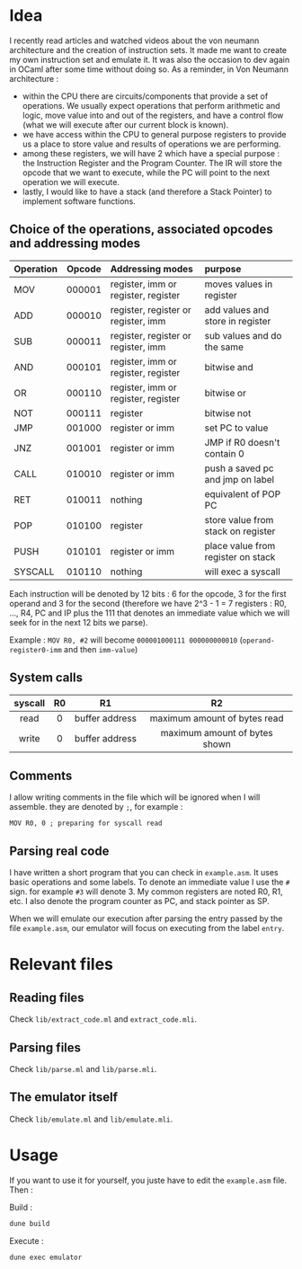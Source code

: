 # Idea 

I recently read articles and watched videos about the von neumann architecture and the creation of instruction sets. It made me want to create my own instruction set and emulate it. It was also the occasion to dev again in OCaml after some time without doing so.
As a reminder, in Von Neumann architecture :
- within the CPU there are circuits/components that provide a set of operations. We usually expect operations that perform arithmetic and logic, move value into and out of the registers, and have a control flow (what we will execute after our current block is known).
- we have access within the CPU to general purpose registers to provide us a place to store value and results of operations we are performing.
- among these registers, we will have 2 which have a special purpose : the Instruction Register and the Program Counter. The IR will store the opcode that we want to execute, while the PC will point to the next operation we will execute.
- lastly, I would like to have a stack (and therefore a Stack Pointer) to implement software functions.

## Choice of the operations, associated opcodes and addressing modes 

| Operation | Opcode | Addressing modes                    | purpose                            |
| :-------- | :----: | :---------------------------------- | :--------------------------------- |
| MOV       | 000001 | register, imm or register, register | moves values in register           |
| ADD       | 000010 | register, register or register, imm | add values and store in register   |
| SUB       | 000011 | register, register or register, imm | sub values and do the same         |
| AND       | 000101 | register, imm or register, register | bitwise and                        |
| OR        | 000110 | register, imm or register, register | bitwise or                         |
| NOT       | 000111 | register                            | bitwise not                        |
| JMP       | 001000 | register or imm                     | set PC to value                    |
| JNZ       | 001001 | register or imm                     | JMP if R0 doesn't contain 0        |
| CALL      | 010010 | register or imm                     | push a saved pc and jmp on label   |
| RET       | 010011 | nothing                             | equivalent of POP PC               |
| POP       | 010100 | register                            | store value from stack on register |
| PUSH      | 010101 | register or imm                     | place value from register on stack |
| SYSCALL   | 010110 | nothing                             | will exec a syscall                |

Each instruction will be denoted by 12 bits : 6 for the opcode, 3 for the first operand and 3 for the second (therefore we have 2^3 - 1 = 7 registers : R0, ..., R4, PC and IP plus the 111 that denotes an immediate value which we will seek for in the next 12 bits we parse).

Example :
`MOV R0, #2` will become `000001000111 000000000010`
                          (`operand-register0-imm` and then `imm-value`)

## System calls 

| syscall | R0 | R1             | R2                            |
| :-----: | :-:| :------------: | :----------------------------:|
| read    | 0  | buffer address | maximum amount of bytes read  |
| write   | 0  | buffer address | maximum amount of bytes shown |

## Comments 

I allow writing comments in the file which will be ignored when I will assemble. they are denoted by `;`, for example :
```assembly
MOV R0, 0 ; preparing for syscall read
```

## Parsing real code 

I have written a short program that you can check in `example.asm`. It uses basic operations and some labels. To denote an immediate value I use the `#` sign. for example `#3` will denote 3.
My common registers are noted R0, R1, etc. I also denote the program counter as PC, and stack pointer as SP.

When we will emulate our execution after parsing the entry passed by the file `example.asm`, our emulator will focus on executing from the label `entry`.

# Relevant files

## Reading files 

Check `lib/extract_code.ml` and `extract_code.mli`.

## Parsing files 

Check `lib/parse.ml` and `lib/parse.mli`.

## The emulator itself

Check `lib/emulate.ml` and `lib/emulate.mli`.

# Usage

If you want to use it for yourself, you juste have to edit the `example.asm` file. Then :

Build :
```bash
dune build 
```

Execute :
```bash 
dune exec emulator
```
